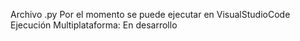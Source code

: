Archivo .py
Por el momento se puede ejecutar en VisualStudioCode
Ejecución Multiplataforma: En desarrollo 
